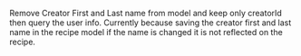 Remove Creator First and Last name from model and keep only creatorId then query the user info. 
Currently because saving the creator first and last name in the recipe model if the name is changed it is not reflected on the recipe. 